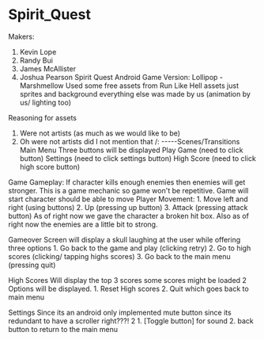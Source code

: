 # Spirit_Quest
Makers:
1. Kevin Lope
2. Randy Bui
3. James McAllister
4. Joshua Pearson
Spirit Quest Android Game Version: Lollipop - Marshmellow 
Used some free assets from Run Like Hell assets just sprites and background
everything else was made by us (animation by us/ lighting too)

Reasoning for assets
1. Were not artists (as much as we would like to be)
2. Oh were not artists did I not mention that /:
-----Scenes/Transitions
Main Menu
	Three buttons will be displayed
		Play Game (need to click button)
		Settings (need to click settings button)
		High Score (need to click high score button)

Game
	Gameplay:
		If character kills enough enemies then enemies will get
		stronger. This is a game mechanic so game won't be 
		repetitive.
	Game will start character should be able to move
		Player Movement:
			1. Move left and right (using buttons)
			2. Up (pressing up button)
			3. Attack (pressing attack button)
	As of right now we gave the character a broken hit box.
	Also as of right now the enemies are a little bit to strong.

Gameover
	Screen will display a skull laughing at the user while offering 
	three options
	1. Go back to the game and play (clicking retry)
	2. Go to high scores (clicking/ tapping highs scores)
	3. Go back to the main menu (pressing quit)

High Scores
	Will display the top 3 scores some scores might be loaded
	2 Options will be displayed.
	1. Reset High scores
	2. Quit which goes back to main menu

Settings
	Since its an android only implemented mute button since its
	redundant to have a scroller right???!
	2
	1. [Toggle button] for sound
	2. back button to return to the main menu

